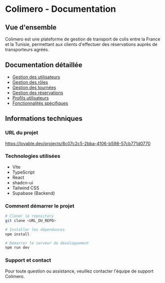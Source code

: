 # Colimero - Documentation

## Vue d'ensemble
Colimero est une plateforme de gestion de transport de colis entre la France et la Tunisie, permettant aux clients d'effectuer des réservations auprès de transporteurs agréés.

## Documentation détaillée

- [Gestion des utilisateurs](docs/users.md)
- [Gestion des rôles](docs/roles.md)
- [Gestion des tournées](docs/tours.md)
- [Gestion des réservations](docs/bookings.md)
- [Profils utilisateurs](docs/profiles.md)
- [Fonctionnalités spécifiques](docs/features.md)

## Informations techniques

### URL du projet
https://lovable.dev/projects/8c07c2c5-2bba-4106-b598-57cb771d0770

### Technologies utilisées
- Vite
- TypeScript
- React
- shadcn-ui
- Tailwind CSS
- Supabase (Backend)

### Comment démarrer le projet

```sh
# Cloner le repository
git clone <URL_DU_REPO>

# Installer les dépendances
npm install

# Démarrer le serveur de développement
npm run dev
```

### Support et contact
Pour toute question ou assistance, veuillez contacter l'équipe de support Colimero.